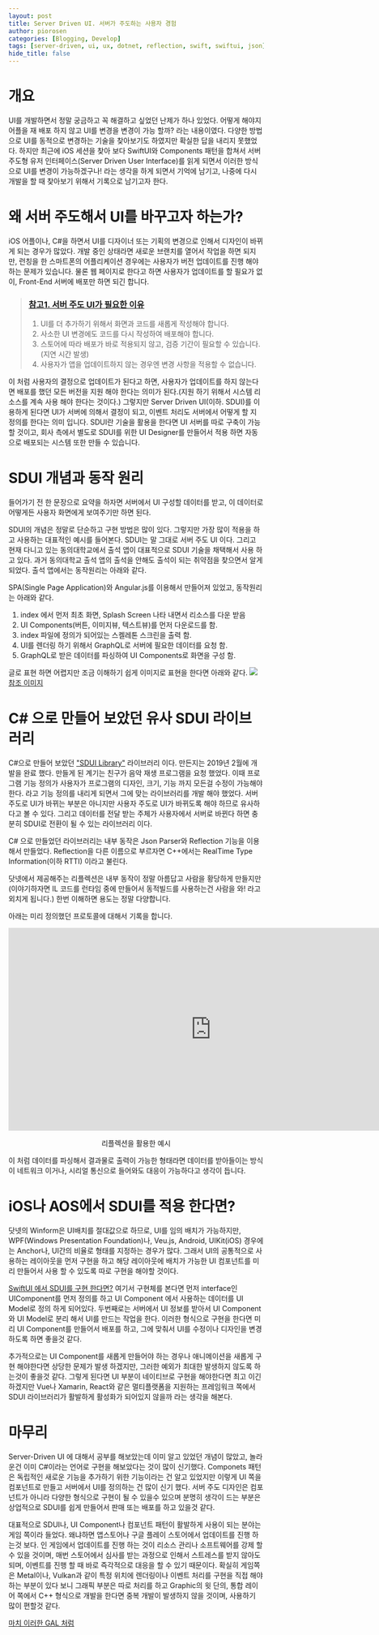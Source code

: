 ```yaml
---
layout: post
title: Server Driven UI. 서버가 주도하는 사용자 경험
author: piorosen
categories: [Blogging, Develop]
tags: [server-driven, ui, ux, dotnet, reflection, swift, swiftui, json]
hide_title: false
---
```


# 개요
UI를 개발하면서 정말 궁금하고 꼭 해결하고 싶었던 난제가 하나 있었다. 어떻게 해야지 어플을 재 배포 하지 않고 UI를 변경을 변경이 가능 할까? 라는 내용이였다. 다양한 방법으로 UI를 동적으로 변경하는 기술을 찾아보기도 하였지만 확실한 답을 내리지 못했었다. 하지만 최근에 iOS 세션을 찾아 보다 SwiftUI와 Components 패턴을 합쳐서 서버 주도형 유저 인터페이스(Server Driven User Interface)를 읽게 되면서 이러한 방식으로 UI를 변경이 가능하겠구나! 라는 생각을 하게 되면서 기억에 남기고, 나중에 다시 개발을 할 때 찾아보기 위해서 기록으로 남기고자 한다.

# 왜 서버 주도해서 UI를 바꾸고자 하는가?

iOS 어플이나, C#을 하면서 UI를 디자이너 또는 기획의 변경으로 인해서 디자인이 바뀌게 되는 경우가 많았다. 개발 중인 상태라면 새로운 브랜치를 열어서 작업을 하면 되지만, 런칭을 한 스마트폰의 어플리케이션 경우에는 사용자가 버전 업데이트를 진행 해야하는 문제가 있습니다. 물론 웹 페이지로 한다고 하면 사용자가 업데이트를 할 필요가 없이, Front-End 서버에 배포만 하면 되긴 합니다.

> ### [참고1. 서버 주도 UI가 필요한 이유](https://medium.com/@kimdohun0104/server-driven-ui-feat-flutter-87fcbb04e610)
> 1. UI를 더 추가하기 위해서 화면과 코드를 새롭게 작성해야 합니다.
> 2. 사소한 UI 변경에도 코드를 다시 작성하여 배포해야 합니다.
> 3. 스토어에 따라 배포가 바로 적용되지 않고, 검증 기간이 필요할 수 있습니다. (지연 시간 발생)
> 4. 사용자가 앱을 업데이트하지 않는 경우엔 변경 사항을 적용할 수 없습니다.

이 처럼 사용자의 결정으로 업데이트가 된다고 하면, 사용자가 업데이트를 하지 않는다면 배포를 했던 모든 버전을 지원 해야 한다는 의미가 된다.(지원 하기 위해서 시스템 리소스를 계속 사용 해야 한다는 것이다.)
그렇지만 Server Driven UI(이하. SDUI)를 이용하게 된다면 UI가 서버에 의해서 결정이 되고, 이벤트 처리도 서버에서 어떻게 할 지 정의를 한다는 의미 입니다. SDUI란 기술을 활용을 한다면 UI 서버를 따로 구축이 가능 할 것이고, 회사 측에서 별도로 SDUI를 위한 UI Designer를 만들어서 적용 하면 자동으로 배포되는 시스템 또한 만들 수 있습니다.

# SDUI 개념과 동작 원리

들어가기 전 한 문장으로 요약을 하자면 서버에서 UI 구성할 데이터를 받고, 이 데이터로 어떻게든 사용자 화면에게 보여주기만 하면 된다.

SDUI의 개념은 정말로 단순하고 구현 방법은 많이 있다. 그렇지만 가장 많이 적용을 하고 사용하는 대표적인 예시를 들어본다. SDUI는 말 그대로 서버 주도 UI 이다. 그리고 현재 다니고 있는 동의대학교에서 출석 앱이 대표적으로 SDUI 기술을 채택해서 사용 하고 있다. 과거 동의대학교 출석 앱의 출석을 안해도 출석이 되는 취약점을 찾으면서 알게 되었다. 출석 앱에서는 동작원리는 아래와 같다.

SPA(Single Page Application)와 Angular.js를 이용해서 만들어져 있었고, 동작원리는 아래와 같다.
1. index 에서 먼저 최초 화면, Splash Screen 나타 내면서 리소스를 다운 받음
2. UI Components(버튼, 이미지뷰, 텍스트뷰)를 먼저 다운로드를 함.
3. index 파일에 정의가 되어있는 스켈레톤 스크린을 출력 함.
4. UI를 렌더링 하기 위해서 GraphQL로 서버에 필요한 데이터를 요청 함.
5. GraphQL로 받은 데이터를 파싱하여 UI Components로 화면을 구성 함.

글로 표현 하면 어렵지만 조금 이해하기 쉽게 이미지로 표현을 한다면 아래와 같다.
![](https://camo.githubusercontent.com/3777557253513dac5d1ce0711f043de56d0f90b7dbd294ce549c194e72bded6d/68747470733a2f2f6d69726f2e6d656469756d2e636f6d2f6d61782f313430302f312a65306361714f4a616e51646c377976725531593070672e706e67)
[참조 이미지](https://github.com/AnupAmmanavar/SwiftUI-Server-Driver-UI)

# C# 으로 만들어 보았던 유사 SDUI 라이브러리

C#으로 만들어 보았던 ["SDUI Library"](https://github.com/Piorosen/Json-Custom-Designer) 라이브러리 이다. 만든지는 2019년 2월에 개발을 완료 했다. 만들게 된 계기는 친구가 음악 재생 프로그램을 요청 했었다. 이때 프로그램 기능 정의가 사용자가 프로그램의 디자인, 크기, 기능 까지 모든걸 수정이 가능해야 한다. 라고 기능 정의를 내리게 되면서 그에 맞는 라이브러리를 개발 해야 했었다. 서버 주도로 UI가 바뀌는 부분은 아니지만 사용자 주도로 UI가 바뀌도록 해야 하므로 유사하다고 볼 수 있다. 그리고 데이터를 전달 받는 주체가 사용자에서 서버로 바뀐다 하면 충분히 SDUI로 전환이 될 수 있는 라이브러리 이다. 

C# 으로 만들었던 라이브러리는 내부 동작은 Json Parser와 Reflection 기능을 이용해서 만들었다. Reflection을 다른 이름으로 부르자면 C++에서는 RealTime Type Information(이하 RTTI) 이라고 불린다.

닷넷에서 제공해주는 리플렉션은 내부 동작이 정말 아름답고 사람을 황당하게 만들지만(이야기하자면 IL 코드를 런타임 중에 만들어서 동적빌드를 사용하는건 사람을 와! 라고 외치게 됩니다.) 한번 이해하면 용도는 정말 다양합니다.

아래는 미리 정의했던 프로토콜에 대해서 기록을 합니다.

<center>
<iframe width="800" height="400" src="https://serviceapi.nmv.naver.com/flash/convertIframeTag.nhn?vid=6A3EDEA3DB5E193085FCF5FF646C808E7444&outKey=V1270fff8806136fa4fdf0dfa6debdbca80b1bf507a0c39f2faab0dfa6debdbca80b1" frameborder="no" scrolling="no" title="NaverVideo" allow="autoplay; gyroscope; accelerometer; encrypted-media" allowfullscreen></iframe>
<p>리플렉션을 활용한 예시</p>
</center>

이 처럼 데이터를 파싱해서 결과물로 출력이 가능한 형태라면 데이터를 받아들이는 방식이 네트워크 이거나, 시리얼 통신으로 들어와도 대응이 가능하다고 생각이 듭니다. 

# iOS나 AOS에서 SDUI를 적용 한다면?

닷넷의 Winform은 UI배치를 절대값으로 하므로, UI를 임의 배치가 가능하지만, WPF(Windows Presentation Foundation)나, Veu.js, Android, UIKit(iOS) 경우에는 Anchor나, UI간의 비율로 형태를 지정하는 경우가 많다. 그래서 UI의 공통적으로 사용하는 레이아웃을 먼저 구현을 하고 해당 레이아웃에 배치가 가능한 UI 컴포넌트를 미리 만들어서 사용 할 수 있도록 따로 구현을 해야할 것이다.

[SwiftUI 에서 SDUI를 구현 한다면?](https://github.com/AnupAmmanavar/SwiftUI-Server-Driver-UI) 여기서 구현체를 본다면 먼저 interface인 UIComponent를 먼저 정의를 하고 UI Component 에서 사용하는 데이터를 UI Model로 정의 하게 되어있다. 두번째로는 서버에서 UI 정보를 받아서 UI Component와 UI Model로 분리 해서 UI를 만드는 작업을 한다. 이러한 형식으로 구현을 한다면 미리 UI Component를 만들어서 배포를 하고, 그에 맞춰서 UI를 수정이나 디자인을 변경 하도록 하면 좋을것 같다. 

추가적으로는 UI Component를 새롭게 만들어야 하는 경우나 애니메이션을 새롭게 구현 해야한다면 상당한 문제가 발생 하겠지만, 그러한 예외가 최대한 발생하지 않도록 하는것이 좋을것 같다. 그렇게 된다면 UI 부분이 네이티브로 구현을 해야한다면 최고 이긴 하겠지만 Vue나 Xamarin, React와 같은 멀티플랫폼을 지원하는 프레임워크 쪽에서 SDUI 라이브러리가 활발하게 활성화가 되어있지 않을까 라는 생각을 해본다.

# 마무리

Server-Driven UI 에 대해서 공부를 해보았는데 이미 알고 있었던 개념이 많았고, 놀라운건 이미 C#이라는 언어로 구현을 해보았다는 것이 많이 신기했다. Componets 패턴은 독립적인 새로운 기능을 추가하기 위한 기능이라는 건 알고 있었지만 이렇게 UI 쪽을 컴포넌트로 만들고 서버에서 UI를 정의하는 건 많이 신기 했다. 서버 주도 디자인은 컴포넌트가 아니라 다양한 형식으로 구현이 될 수 있을수 있으며 분명히 생각이 드는 부분은 상업적으로 SDUI를 쉽게 만들어서 판매 또는 배포를 하고 있을것 같다. 

대표적으로 SDUI나, UI Component나 컴포넌트 패턴이 활발하게 사용이 되는 분야는 게임 쪽이라 들었다. 왜냐하면 앱스토어나 구글 플레이 스토어에서 업데이트를 진행 하는것 보다. 인 게임에서 업데이트를 진행 하는 것이 리소스 관리나 소프트웨어를 강제 할 수 있을 것이며, 매번 스토어에서 심사를 받는 과정으로 인해서 스트레스를 받지 않아도 되며, 이벤트를 진행 할 때 바로 즉각적으로 대응을 할 수 있기 때문이다. 확실히 게임쪽은 Metal이나, Vulkan과 같이 특정 위치에 렌더링이나 이벤트 처리를 구현을 직접 해야 하는 부분이 있다 보니 그래픽 부분은 따로 처리를 하고 Graphic의 윗 단의, 통합 레이어 쪽에서 C++ 형식으로 개발을 한다면 중복 개발이 발생하지 않을 것이며, 사용하기 많이 편할것 같다.

[마치 이러한 GAL 처럼](https://engineering.linecorp.com/ko/blog/line-ar-rendering-engine-yuki-elsa/)